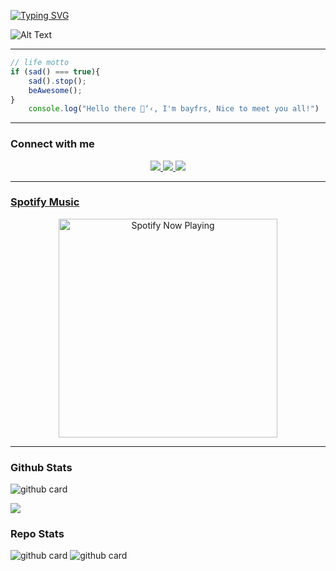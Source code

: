 [![Typing SVG](https://typeks.herokuapp.com?font=Arial+bold&pause=1000&color=00FF06&center=true&vCenter=true&width=435&lines=Hello+I'am+bayfrs;Welcome+to+my+Github!%F0%9F%90%A7;Youtube%3A+bayfrs;Instagram%3A+%40_.baybae;Facebook%3A+baybae)](https://git.io/typing-svg)

![Alt Text](https://bayfrs.github.io/Database/gif/sad.gif)

---

```javascript
// life motto
if (sad() === true){
    sad().stop();
    beAwesome();
}
    console.log("Hello there 🐧‘‹, I'm bayfrs, Nice to meet you all!")
```

-------

### Connect with me 
<p align="center">
<a href="https://youtube.com/channel/UCBH4n5bLQv-Anut_jCCNWgA"><img src="https://img.shields.io/badge/Youtube-FF0000?style=for-the-badge&logo=youtube&logoColor=white" />
  <a href="https://t.me/bayfr"><img src="https://img.shields.io/badge/Telegram-32A7E1?style=for-the-badge&logo=telegram&logoColor=white" />
    <a href="https://www.instagram.com/bayfrs"><img src="https://img.shields.io/badge/Instagram-E4405F?style=for-the-badge&logo=instagram&logoColor=white"/> 
    

      
------
### Spotify Music

<p align="center">
  <a href="https://open.spotify.com/track/4bNvS25ZVMCvLHEUV87mp4?si=yb1PaPVnRgiTYedy8r6i_g&utm_source=copy-link&context=spotify%3Aplaylist%3A37i9dQZF1EIVoBTSiHHsdx&dl_branch=1" target="_blank"><img src="https://now-playing-on-spotify.vercel.app/api/spotify" alt="Spotify Now Playing" width="350"/></a>
</p>

------
 
### Github Stats 

![github card](https://github-readme-stats.vercel.app/api?username=bayfrs&show_icons=true&theme=radical)

![](https://github-profile-summary-cards.vercel.app/api/cards/profile-details?username=bayfrs&theme=monokai)

### Repo Stats 

![github card](https://github-readme-stats.vercel.app/api/pin/?username=bayfrs&repo=AirMasif&theme=dark)
![github card](https://github-readme-stats.vercel.app/api/pin/?username=bayfrs&repo=Karuta&theme=dark)
